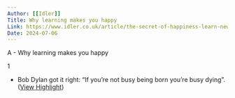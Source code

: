 ```yaml
---
Author: [[Idler]]
Title: Why learning makes you happy
Link: https://www.idler.co.uk/article/the-secret-of-happiness-learn-new-stuff/
Date: 2024-07-06
---
```

A - Why learning makes you happy

1
- Bob Dylan got it right: “If you’re not busy being born you’re busy dying”. ([View Highlight](https://read.readwise.io/read/01hmh1m3c974tpmqbwn9dwn02n))

